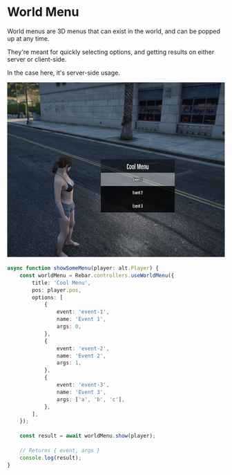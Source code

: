 # World Menu

World menus are 3D menus that can exist in the world, and can be popped up at any time.

They're meant for quickly selecting options, and getting results on either server or client-side.

In the case here, it's server-side usage.

![](../../../static/controllers/worldmenu.png)

```ts
async function showSomeMenu(player: alt.Player) {
    const worldMenu = Rebar.controllers.useWorldMenu({
        title: 'Cool Menu',
        pos: player.pos,
        options: [
            {
                event: 'event-1',
                name: 'Event 1',
                args: 0,
            },
            {
                event: 'event-2',
                name: 'Event 2',
                args: 1,
            },
            {
                event: 'event-3',
                name: 'Event 3',
                args: ['a', 'b', 'c'],
            },
        ],
    });

    const result = await worldMenu.show(player);

    // Returns { event, args }
    console.log(result);
}
```
